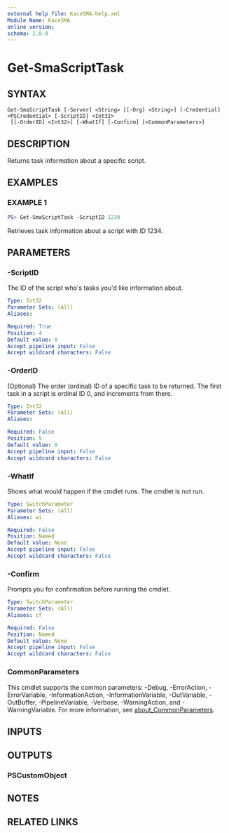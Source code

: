 ```yaml
---
external help file: KaceSMA-help.xml
Module Name: KaceSMA
online version:
schema: 2.0.0
---
```


# Get-SmaScriptTask

## SYNTAX

```
Get-SmaScriptTask [-Server] <String> [[-Org] <String>] [-Credential] <PSCredential> [-ScriptID] <Int32>
 [[-OrderID] <Int32>] [-WhatIf] [-Confirm] [<CommonParameters>]
```

## DESCRIPTION
Returns task information about a specific script.

## EXAMPLES

### EXAMPLE 1
```powershell
PS> Get-SmaScriptTask -ScriptID 1234
```

Retrieves task information about a script with ID 1234.

## PARAMETERS

### -ScriptID
The ID of the script who's tasks you'd like information about.

```yaml
Type: Int32
Parameter Sets: (All)
Aliases:

Required: True
Position: 4
Default value: 0
Accept pipeline input: False
Accept wildcard characters: False
```

### -OrderID
(Optional) The order (ordinal) ID of a specific task to be returned.
The first task in a script is ordinal ID 0, and increments from there.

```yaml
Type: Int32
Parameter Sets: (All)
Aliases:

Required: False
Position: 5
Default value: 0
Accept pipeline input: False
Accept wildcard characters: False
```

### -WhatIf
Shows what would happen if the cmdlet runs.
The cmdlet is not run.

```yaml
Type: SwitchParameter
Parameter Sets: (All)
Aliases: wi

Required: False
Position: Named
Default value: None
Accept pipeline input: False
Accept wildcard characters: False
```

### -Confirm
Prompts you for confirmation before running the cmdlet.

```yaml
Type: SwitchParameter
Parameter Sets: (All)
Aliases: cf

Required: False
Position: Named
Default value: None
Accept pipeline input: False
Accept wildcard characters: False
```

### CommonParameters
This cmdlet supports the common parameters: -Debug, -ErrorAction, -ErrorVariable, -InformationAction, -InformationVariable, -OutVariable, -OutBuffer, -PipelineVariable, -Verbose, -WarningAction, and -WarningVariable. For more information, see [about_CommonParameters](http://go.microsoft.com/fwlink/?LinkID=113216).

## INPUTS

## OUTPUTS

### PSCustomObject
## NOTES

## RELATED LINKS
